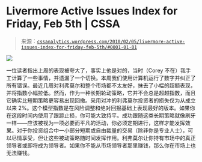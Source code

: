 <!--yml

category: 未分类

日期：2024-05-12 18:36:32

-->

# Livermore Active Issues Index for Friday, Feb 5th | CSSA

> 来源：[`cssanalytics.wordpress.com/2010/02/05/livermore-active-issues-index-for-friday-feb-5th/#0001-01-01`](https://cssanalytics.wordpress.com/2010/02/05/livermore-active-issues-index-for-friday-feb-5th/#0001-01-01)

![](https://cssanalytics.files.wordpress.com/2010/02/qqqq_20100205.png)

一位读者指出上周的表现被夸大了，事实上他是对的，当时（Corey 不在）我手工计算了一些事情，并遗漏了一个切换。本周我们使用计算机运行了数字并纠正了所有错误。最近几周对利弗莫尔和整个市场都不太友好，抹去了小幅的超额表现，并将指数小幅拉低。然而，作为一种长期轮动策略，它并不会总是超越指数，而且它确实比短期策略更容易出现回撤。采用对冲的利弗莫尔投资者的损失仅为从成立以来 2%。这个模型指数是在风险调整和绝对回报基础上表现最好的版本。如果你在这段时间内使用了跟踪止损，你可能大致持平。成功跟随这类长期策略就像刷牙一样——应该被视为一项必要而平凡的活动，你必须定期进行，这样才能发挥效果。对于你投资组合中一小部分短期或自由裁量的交易（除非你是专业人士），可以尽情享受，但让这些被动策略随时间发挥作用。利弗莫尔让你持有市场中的真正领导者或即将成为领导者。如果你不能从市场领导者那里赚钱，那么你在市场上也无法赚钱。
